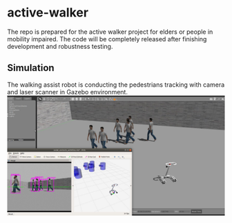 # active-walker
The repo is prepared for the active walker project for elders or people in mobility impaired. The code will be completely released after finishing development and robustness testing.

## Simulation
The walking assist robot is conducting the pedestrians tracking with camera and laser scanner in Gazebo environment.
![simulation](figures/simulation_pedestrian_tracking.jpg)
